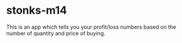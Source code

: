 # stonks-m14
This is an app which tells you your profit/loss numbers based on the number of quantity and price of buying.
